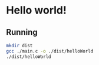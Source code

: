 # Hello world!

## Running

```bash
mkdir dist
gcc ./main.c -o ./dist/helloWorld
./dist/helloWorld
```
